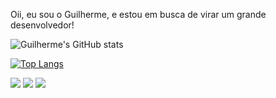 Oii, eu sou o Guilherme, e estou em busca de virar um grande desenvolvedor! 

![Guilherme's GitHub stats](https://github-readme-stats.vercel.app/api?username=guiguilins&show_icons=true&theme=transparent)

[![Top Langs](https://github-readme-stats.vercel.app/api/top-langs/?username=guiguilins&layout=compact)](https://github.com/anuraghazra/github-readme-stats)
<div> 
  
  <a href="https://instagram.com/guiguiliins" target="_blank"><img src="https://img.shields.io/badge/-Instagram-%23E4405F?style=for-the-badge&logo=instagram&logoColor=white" target="_blank"></a>
 	<a href="https://www.twitch.tv/quashyyy" target="_blank"><img src="https://img.shields.io/badge/Twitch-9146FF?style=for-the-badge&logo=twitch&logoColor=white" target="_blank"></a>
  <a href="httos://www.linkedin.com/in/guilherme-lins-88a1aa243/" target="_blank"><img src="https://img.shields.io/badge/-LinkedIn-%230077B5?style=for-the-badge&logo=linkedin&logoColor=white" target="_blank"></a> 
  
</div>

